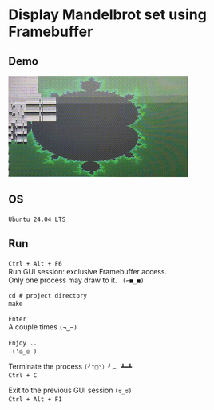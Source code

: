 
# Display Mandelbrot set using Framebuffer

## Demo

![screen](screen.gif)

## OS
`Ubuntu 24.04 LTS`

## Run

`Ctrl + Alt + F6`  
Run GUI session: exclusive Framebuffer access.  
Only one process may draw to it. `  (⌐■_■) `  

```shell
cd # project directory
make
```

`Enter`  
A couple times `(¬‿¬)`  

`Enjoy ..  `  
` ('◎_◎ )`  

Terminate the process `(╯°□°）╯︵ ┻━┻`  
`Ctrl + C`  
 
Exit to the previous GUI session `(ಠ_ಠ)`  
`Ctrl + Alt + F1`  

